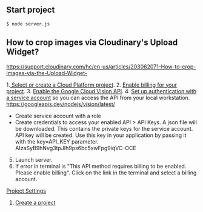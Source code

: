## Start project

```
$ node server.js
```


## How to crop images via Cloudinary's Upload Widget?
https://support.cloudinary.com/hc/en-us/articles/203062071-How-to-crop-images-via-the-Upload-Widget-



1.[ Select or create a Cloud Platform project](https://console.cloud.google.com/project).
2. [Enable billing for your project](https://support.google.com/cloud/answer/6293499#enable-billing).
3. [Enable the Google Cloud Vision API](https://console.cloud.google.com/flows/enableapi?apiid=vision.googleapis.com).
4. [Set up authentication with a service account](https://cloud.google.com/docs/authentication/getting-started) so you can access the API from your local workstation.
https://googleapis.dev/nodejs/vision/latest/
  - Create service account with a role
  - Create credentials to access your enabled API > API Keys.
    A json file will be downloaded. This contains the private keys for the service account.
  API key will be created. Use this key in your application by passing it with the key=API_KEY parameter.
  AIzaSyB9hNvg3tpJIh9ps6bc5xwFpg9iqVC-OCE

5. Launch server.
6. If error in terminal is "This API method requires billing to be enabled. Please enable billing". Click on the link in the terminal and select a billing account.





[Project Settings](https://console.developers.google.com/admin/settings?project=ingredient-checker-294916)

1. [Create a project](https://console.cloud.google.com/projectselector2/home/dashboard?_ga=2.204583193.863645533.1604759200-862013615.1604759200)